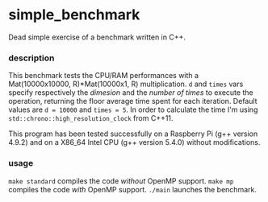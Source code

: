 # simple_benchmark
Dead simple exercise of a benchmark written in C++.

### description
This benchmark tests the CPU/RAM performances with a Mat(10000x10000, R)\*Mat(10000x1, R) multiplication.
`d` and `times` vars specify respectively the _dimesion_ and the _number of times_ to execute the operation, returning the floor average time spent for each iteration. Default values are `d = 10000` and `times = 5`.
In order to calculate the time I'm using `std::chrono::high_resolution_clock` from C++11.

This program has been tested successfully on a Raspberry Pi (g++ version 4.9.2) and on a X86_64 Intel CPU (g++ version 5.4.0) without modifications.

### usage
`make standard` compiles the code *without* OpenMP support.
`make mp` compiles the code *with* OpenMP support.
`./main` launches the benchmark.
